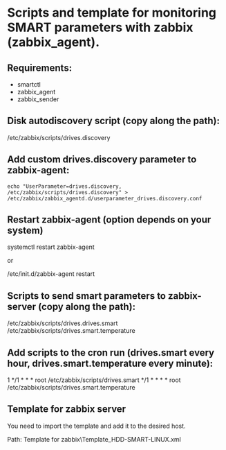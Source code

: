 # Scripts and template for monitoring SMART parameters with zabbix (zabbix_agent).

## Requirements:

- smartctl
- zabbix_agent
- zabbix_sender

## Disk autodiscovery script (copy along the path):

/etc/zabbix/scripts/drives.discovery

## Add custom drives.discovery parameter to zabbix-agent:

```
echo "UserParameter=drives.discovery, /etc/zabbix/scripts/drives.discovery" > /etc/zabbix/zabbix_agentd.d/userparameter_drives.discovery.conf
```

## Restart zabbix-agent (option depends on your system)
systemctl restart zabbix-agent

or

/etc/init.d/zabbix-agent restart


## Scripts to send smart parameters to zabbix-server (copy along the path):

/etc/zabbix/scripts/drives.drives.smart
/etc/zabbix/scripts/drives.smart.temperature

## Add scripts to the cron run (drives.smart every hour, drives.smart.temperature every minute):

1 */1 * * * root /etc/zabbix/scripts/drives.smart
*/1 * * * * root /etc/zabbix/scripts/drives.smart.temperature

## Template for zabbix server

You need to import the template and add it to the desired host.

Path: Template for zabbix\Template_HDD-SMART-LINUX.xml

